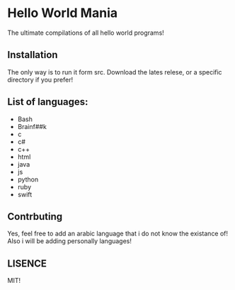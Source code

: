 # Hello World Mania
The ultimate compilations of all hello world programs!

## Installation
The only way is to run it form src.
Download the lates relese, or a specific directory if you prefer!

## List of languages:

- Bash
- Brainf##k
- c
- c#
- c++
- html
- java
- js
- python
- ruby
- swift

## Contrbuting
Yes, feel free to add an arabic language that i do not know the existance of! Also i will be adding personally languages!

## LISENCE
MIT!

